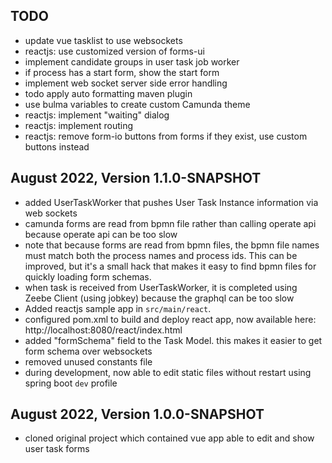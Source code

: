 ## TODO

- update vue tasklist to use websockets
- reactjs: use customized version of forms-ui
- implement candidate groups in user task job worker
- if process has a start form, show the start form
- implement web socket server side error handling
- todo apply auto formatting maven plugin
- use bulma variables to create custom Camunda theme
- reactjs: implement "waiting" dialog
- reactjs: implement routing
- reactjs: remove form-io buttons from forms if they exist, use custom buttons instead

## August 2022, Version 1.1.0-SNAPSHOT

- added UserTaskWorker that pushes User Task Instance information via web sockets
- camunda forms are read from bpmn file rather than calling operate api because operate api can be too slow
- note that because forms are read from bpmn files, the bpmn file names must match both the process names and process
  ids. This can be improved, but it's a small hack that makes it easy to find bpmn files for quickly loading form schemas.
- when task is received from UserTaskWorker, it is completed using Zeebe Client (using jobkey) because the graphql
  can be too slow
- Added reactjs sample app in `src/main/react`.
- configured pom.xml to build and deploy react app, now available here: http://localhost:8080/react/index.html
- added "formSchema" field to the Task Model. this makes it easier to get form schema over websockets
- removed unused constants file
- during development, now able to edit static files without restart using spring boot `dev` profile

## August 2022, Version 1.0.0-SNAPSHOT

- cloned original project which contained vue app able to edit and show user task forms
